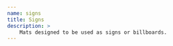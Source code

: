 ```yaml
---
name: signs
title: Signs
description: >
    Mats designed to be used as signs or billboards.
---
```

